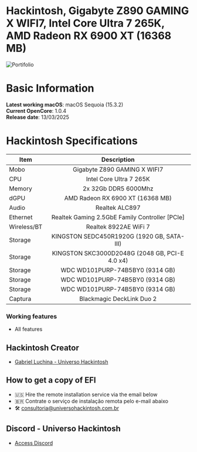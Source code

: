 # Hackintosh, Gigabyte Z890 GAMING X WIFI7, Intel Core Ultra 7 265K, AMD Radeon RX 6900 XT (16368 MB)

![Portifolio](https://github.com/user-attachments/assets/eb34bb20-2150-4000-b1ea-a03f6420f255)

# Basic Information

**Latest working macOS**: macOS Sequoia (15.3.2)
<br>
**Current OpenCore**: 1.0.4
<br>
**Release date**: 13/03/2025

# Hackintosh Specifications
|Item|Description|
|-|:-------:|
|Mobo|Gigabyte Z890 GAMING X WIFI7|
|CPU|Intel Core Ultra 7 265K|
|Memory|2x 32Gb DDR5 6000Mhz|
|dGPU|AMD Radeon RX 6900 XT (16368 MB)|
|Audio|Realtek ALC897|
|Ethernet|Realtek Gaming 2.5GbE Family Controller [PCIe]|
|Wireless/BT|Realtek 8922AE WiFi 7|
|Storage|KINGSTON SEDC450R1920G (1920 GB, SATA-III)|
|Storage|KINGSTON SKC3000D2048G (2048 GB, PCI-E 4.0 x4)|
|Storage|WDC WD101PURP-74B5BY0 (9314 GB)|
|Storage|WDC WD101PURP-74B5BY0 (9314 GB)|
|Storage|WDC WD101PURP-74B5BY0 (9314 GB)|
|Captura|Blackmagic DeckLink Duo 2|

### Working features
- All features

## Hackintosh Creator
- [Gabriel Luchina - Universo Hackintosh](https://luchina.com.br)

## How to get a copy of EFI
- 🇺🇸 Hire the remote installation service via the email below
- 🇧🇷 Contrate o serviço de instalação remota pelo e-mail abaixo
- 🛠️ [consultoria@universohackintosh.com.br](mailto:consultoria@universohackintosh.com.br)

## Discord - Universo Hackintosh
- [Access Discord](https://discord.universohackintosh.com.br)
